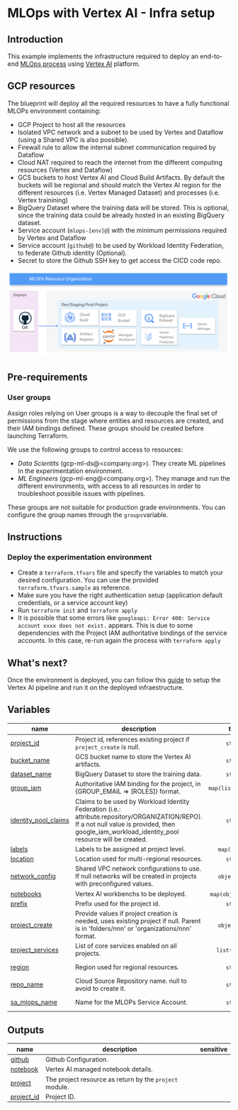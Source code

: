 # MLOps with Vertex AI - Infra setup

## Introduction
This example implements the infrastructure required to deploy an end-to-end [MLOps process](https://services.google.com/fh/files/misc/practitioners_guide_to_mlops_whitepaper.pdf) using [Vertex AI](https://cloud.google.com/vertex-ai) platform. 

##  GCP resources
The blueprint will deploy all the required resources to have a fully functional MLOPs environment containing:

- GCP Project  to host all the resources
- Isolated VPC network and a subnet to be used by Vertex and Dataflow (using a Shared VPC is also possible). 
- Firewall rule to allow the internal subnet communication required by Dataflow
- Cloud NAT required to reach the internet from the different computing resources (Vertex and Dataflow)
- GCS buckets to host Vertex AI and Cloud Build Artifacts. By default the buckets will be regional and should match the Vertex AI region for the different resources (i.e. Vertex Managed Dataset) and processes (i.e. Vertex trainining)
- BigQuery Dataset where the training data will be stored. This is optional, since the training data could be already hosted in an existing BigQuery dataset.
- Service account (`mlops-[env]@`) with the minimum permissions required by Vertex and Dataflow
- Service account (`github@`) to be used by Workload Identity Federation, to federate Github identity (Optional). 
- Secret to store the Github SSH key to get access the CICD code repo.

![MLOps project description](./images/mlops_projects.png "MLOps project description")

## Pre-requirements

### User groups

Assign roles relying on User groups is a way to decouple the final set of permissions from the stage where entities and resources are created, and their IAM bindings defined. These groups should be created before launching Terraform.

We use the following groups to control access to resources:

- *Data Scientits* (gcp-ml-ds@<company.org>). They create ML pipelines in the experimentation environment.
- *ML Engineers* (gcp-ml-eng@<company.org>). They manage and run the different environments, with access to all resources in order to troubleshoot possible issues with pipelines. 

These groups are not suitable for production grade environments. You can configure the group names through the `groups`variable. 

##  Instructions
###  Deploy the experimentation environment

- Create a `terraform.tfvars` file and specify the variables to match your desired configuration. You can use the provided `terraform.tfvars.sample`  as reference.
- Make sure you have the right authentication setup (application default credentials, or a service account key)
- Run `terraform init` and `terraform apply`
- It is possible that some errors like `googleapi: Error 400: Service account xxxx does not exist.` appears. This is due to some dependencies with the Project IAM authoritative bindings of the service accounts. In this case, re-run again the process with `terraform apply`

## What's next?

Once the environment is deployed, you can follow this [guide](https://github.com/javiergp/professional-services/blob/main/examples/vertex_mlops_enterprise/README.md) to setup the Vertex AI pipeline and run it on the deployed infraestructure. 


<!-- BEGIN TFDOC -->

## Variables

| name | description | type | required | default |
|---|---|:---:|:---:|:---:|
| [project_id](variables.tf#L93) | Project id, references existing project if `project_create` is null. | <code>string</code> | ✓ |  |
| [bucket_name](variables.tf#L18) | GCS bucket name to store the Vertex AI artifacts. | <code>string</code> |  | <code>null</code> |
| [dataset_name](variables.tf#L24) | BigQuery Dataset to store the training data. | <code>string</code> |  | <code>null</code> |
| [group_iam](variables.tf#L31) | Authoritative IAM binding for the project, in {GROUP_EMAIL => [ROLES]} format. | <code>map&#40;list&#40;string&#41;&#41;</code> |  | <code>&#123;&#125;</code> |
| [identity_pool_claims](variables.tf#L38) | Claims to be used by Workload Identity Federation (i.e.: attribute.repository/ORGANIZATION/REPO). If a not null value is provided, then google_iam_workload_identity_pool resource will be created. | <code>string</code> |  | <code>null</code> |
| [labels](variables.tf#L44) | Labels to be assigned at project level. | <code>map&#40;string&#41;</code> |  | <code>&#123;&#125;</code> |
| [location](variables.tf#L50) | Location used for multi-regional resources. | <code>string</code> |  | <code>&#34;eu&#34;</code> |
| [network_config](variables.tf#L56) | Shared VPC network configurations to use. If null networks will be created in projects with preconfigured values. | <code title="object&#40;&#123;&#10;  host_project      &#61; string&#10;  network_self_link &#61; string&#10;  subnet_self_link  &#61; string&#10;&#125;&#41;">object&#40;&#123;&#8230;&#125;&#41;</code> |  | <code>null</code> |
| [notebooks](variables.tf#L66) | Vertex AI workbenchs to be deployed. | <code title="map&#40;object&#40;&#123;&#10;  owner            &#61; string&#10;  region           &#61; string&#10;  subnet           &#61; string&#10;  internal_ip_only &#61; optional&#40;bool, false&#41;&#10;  idle_shutdown    &#61; optional&#40;bool&#41;&#10;&#125;&#41;&#41;">map&#40;object&#40;&#123;&#8230;&#125;&#41;&#41;</code> |  | <code>&#123;&#125;</code> |
| [prefix](variables.tf#L78) | Prefix used for the project id. | <code>string</code> |  | <code>null</code> |
| [project_create](variables.tf#L84) | Provide values if project creation is needed, uses existing project if null. Parent is in 'folders/nnn' or 'organizations/nnn' format. | <code title="object&#40;&#123;&#10;  billing_account_id &#61; string&#10;  parent             &#61; string&#10;&#125;&#41;">object&#40;&#123;&#8230;&#125;&#41;</code> |  | <code>null</code> |
| [project_services](variables.tf#L98) | List of core services enabled on all projects. | <code>list&#40;string&#41;</code> |  | <code title="&#91;&#10;  &#34;aiplatform.googleapis.com&#34;,&#10;  &#34;artifactregistry.googleapis.com&#34;,&#10;  &#34;bigquery.googleapis.com&#34;,&#10;  &#34;cloudbuild.googleapis.com&#34;,&#10;  &#34;compute.googleapis.com&#34;,&#10;  &#34;datacatalog.googleapis.com&#34;,&#10;  &#34;dataflow.googleapis.com&#34;,&#10;  &#34;iam.googleapis.com&#34;,&#10;  &#34;monitoring.googleapis.com&#34;,&#10;  &#34;notebooks.googleapis.com&#34;,&#10;  &#34;secretmanager.googleapis.com&#34;,&#10;  &#34;servicenetworking.googleapis.com&#34;,&#10;  &#34;serviceusage.googleapis.com&#34;&#10;&#93;">&#91;&#8230;&#93;</code> |
| [region](variables.tf#L118) | Region used for regional resources. | <code>string</code> |  | <code>&#34;europe-west4&#34;</code> |
| [repo_name](variables.tf#L124) | Cloud Source Repository name. null to avoid to create it. | <code>string</code> |  | <code>null</code> |
| [sa_mlops_name](variables.tf#L130) | Name for the MLOPs Service Account. | <code>string</code> |  | <code>&#34;sa-mlops&#34;</code> |

## Outputs

| name | description | sensitive |
|---|---|:---:|
| [github](outputs.tf#L31) | Github Configuration. |  |
| [notebook](outputs.tf#L37) | Vertex AI managed notebook details. |  |
| [project](outputs.tf#L42) | The project resource as return by the `project` module. |  |
| [project_id](outputs.tf#L47) | Project ID. |  |

<!-- END TFDOC -->
